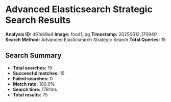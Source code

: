 # Advanced Elasticsearch Strategic Search Results

**Analysis ID:** d61eb9a4
**Image:** food1.jpg
**Timestamp:** 20250612_170940
**Search Method:** Advanced Elasticsearch Strategic Search
**Total Queries:** 15

## Search Summary

- **Total searches:** 15
- **Successful matches:** 15
- **Failed searches:** 0
- **Match rate:** 100.0%
- **Search time:** 1781ms
- **Total results:** 75

